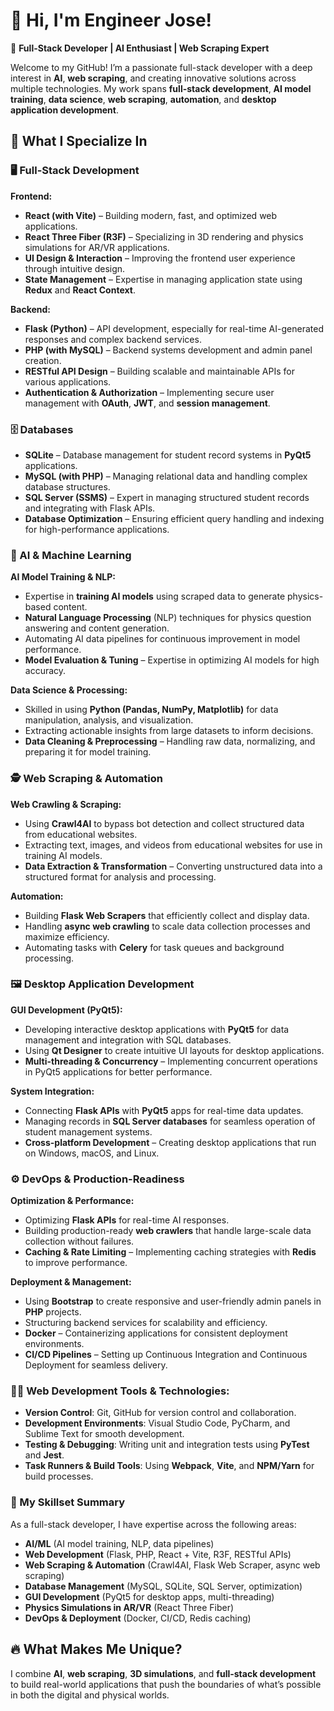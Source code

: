 # 👋 Hi, I'm Engineer Jose!

🚀 **Full-Stack Developer | AI Enthusiast | Web Scraping Expert**

Welcome to my GitHub! I’m a passionate full-stack developer with a deep interest in **AI**, **web scraping**, and creating innovative solutions across multiple technologies. My work spans **full-stack development**, **AI model training**, **data science**, **web scraping**, **automation**, and **desktop application development**.

## 💼 What I Specialize In

### 🖥️ Full-Stack Development

**Frontend:**
- **React (with Vite)** – Building modern, fast, and optimized web applications.
- **React Three Fiber (R3F)** – Specializing in 3D rendering and physics simulations for AR/VR applications.
- **UI Design & Interaction** – Improving the frontend user experience through intuitive design.
- **State Management** – Expertise in managing application state using **Redux** and **React Context**.

**Backend:**
- **Flask (Python)** – API development, especially for real-time AI-generated responses and complex backend services.
- **PHP (with MySQL)** – Backend systems development and admin panel creation.
- **RESTful API Design** – Building scalable and maintainable APIs for various applications.
- **Authentication & Authorization** – Implementing secure user management with **OAuth**, **JWT**, and **session management**.

### 🗄️ Databases
- **SQLite** – Database management for student record systems in **PyQt5** applications.
- **MySQL (with PHP)** – Managing relational data and handling complex database structures.
- **SQL Server (SSMS)** – Expert in managing structured student records and integrating with Flask APIs.
- **Database Optimization** – Ensuring efficient query handling and indexing for high-performance applications.

### 🤖 AI & Machine Learning

**AI Model Training & NLP:**
- Expertise in **training AI models** using scraped data to generate physics-based content.
- **Natural Language Processing** (NLP) techniques for physics question answering and content generation.
- Automating AI data pipelines for continuous improvement in model performance.
- **Model Evaluation & Tuning** – Expertise in optimizing AI models for high accuracy.

**Data Science & Processing:**
- Skilled in using **Python (Pandas, NumPy, Matplotlib)** for data manipulation, analysis, and visualization.
- Extracting actionable insights from large datasets to inform decisions.
- **Data Cleaning & Preprocessing** – Handling raw data, normalizing, and preparing it for model training.

### 🕵️ Web Scraping & Automation

**Web Crawling & Scraping:**
- Using **Crawl4AI** to bypass bot detection and collect structured data from educational websites.
- Extracting text, images, and videos from educational websites for use in training AI models.
- **Data Extraction & Transformation** – Converting unstructured data into a structured format for analysis and processing.

**Automation:**
- Building **Flask Web Scrapers** that efficiently collect and display data.
- Handling **async web crawling** to scale data collection processes and maximize efficiency.
- Automating tasks with **Celery** for task queues and background processing.

### 🖼️ Desktop Application Development

**GUI Development (PyQt5):**
- Developing interactive desktop applications with **PyQt5** for data management and integration with SQL databases.
- Using **Qt Designer** to create intuitive UI layouts for desktop applications.
- **Multi-threading & Concurrency** – Implementing concurrent operations in PyQt5 applications for better performance.

**System Integration:**
- Connecting **Flask APIs** with **PyQt5** apps for real-time data updates.
- Managing records in **SQL Server databases** for seamless operation of student management systems.
- **Cross-platform Development** – Creating desktop applications that run on Windows, macOS, and Linux.

### ⚙️ DevOps & Production-Readiness

**Optimization & Performance:**
- Optimizing **Flask APIs** for real-time AI responses.
- Building production-ready **web crawlers** that handle large-scale data collection without failures.
- **Caching & Rate Limiting** – Implementing caching strategies with **Redis** to improve performance.

**Deployment & Management:**
- Using **Bootstrap** to create responsive and user-friendly admin panels in **PHP** projects.
- Structuring backend services for scalability and efficiency.
- **Docker** – Containerizing applications for consistent deployment environments.
- **CI/CD Pipelines** – Setting up Continuous Integration and Continuous Deployment for seamless delivery.

### 🧑‍💻 Web Development Tools & Technologies:
- **Version Control**: Git, GitHub for version control and collaboration.
- **Development Environments**: Visual Studio Code, PyCharm, and Sublime Text for smooth development.
- **Testing & Debugging**: Writing unit and integration tests using **PyTest** and **Jest**.
- **Task Runners & Build Tools**: Using **Webpack**, **Vite**, and **NPM/Yarn** for build processes.

### 🎯 My Skillset Summary

As a full-stack developer, I have expertise across the following areas:
- **AI/ML** (AI model training, NLP, data pipelines)
- **Web Development** (Flask, PHP, React + Vite, R3F, RESTful APIs)
- **Web Scraping & Automation** (Crawl4AI, Flask Web Scraper, async web scraping)
- **Database Management** (MySQL, SQLite, SQL Server, optimization)
- **GUI Development** (PyQt5 for desktop apps, multi-threading)
- **Physics Simulations in AR/VR** (React Three Fiber)
- **DevOps & Deployment** (Docker, CI/CD, Redis caching)

## 🔥 What Makes Me Unique?

I combine **AI**, **web scraping**, **3D simulations**, and **full-stack development** to build real-world applications that push the boundaries of what’s possible in both the digital and physical worlds.
